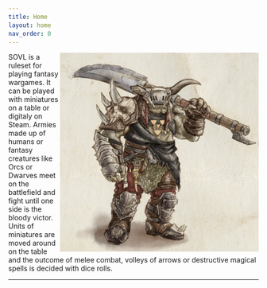 ```yaml
---
title: Home
layout: home
nav_order: 0
---
```


<img style="float: right;" src="assets/images/warchief.png" width="400">


SOVL is a ruleset for playing fantasy wargames. It can be played with miniatures on a table or digitaly on Steam. Armies made up of humans or fantasy creatures like Orcs or Dwarves meet on the battlefield and fight until one side is the bloody victor. Units of miniatures are moved around on the table and the outcome of melee combat, volleys of arrows or destructive magical spells is decided with dice rolls.

----

[use this template]: https://github.com/just-the-docs/just-the-docs-template/generate
